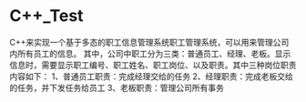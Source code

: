 # C++_Test
 C++来实现一个基于多态的职工信息管理系统职工管理系统，可以用来管理公司内所有员工的信息。
    其中，公司中职工分为三类：普通员工、经理、老板。显示信息时，需要显示职工编号、职工姓名、职工岗位、以及职责。其中三种岗位职责内容如下：
    1、普通员工职责：完成经理交给的任务
    2、经理职责：完成老板交给的任务，并下发任务给员工
    3、老板职责：管理公司所有事务
